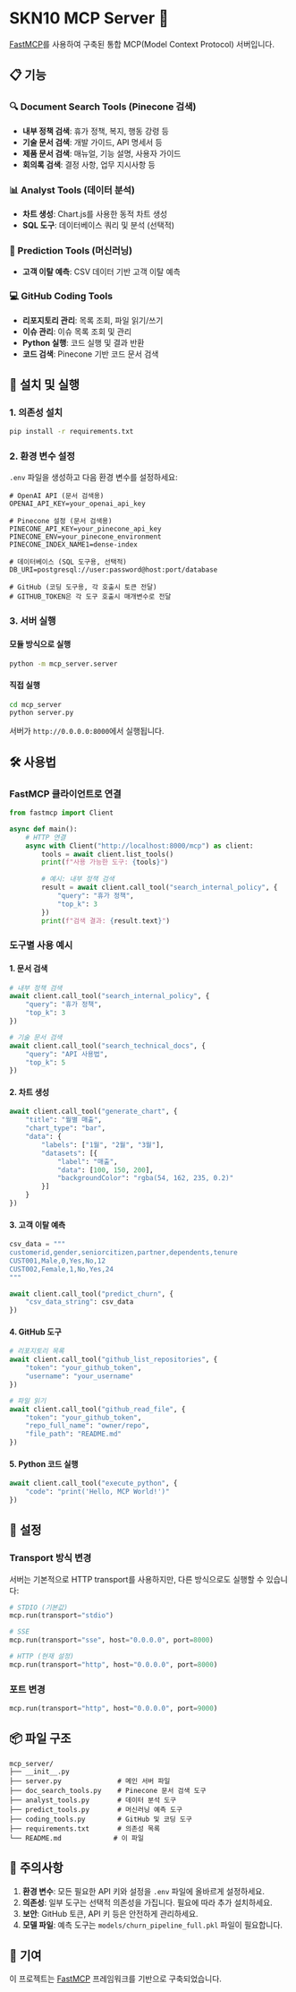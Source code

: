 # SKN10 MCP Server 🚀

[FastMCP](https://github.com/jlowin/fastmcp)를 사용하여 구축된 통합 MCP(Model Context Protocol) 서버입니다.

## 📋 기능

### 🔍 Document Search Tools (Pinecone 검색)
- **내부 정책 검색**: 휴가 정책, 복지, 행동 강령 등
- **기술 문서 검색**: 개발 가이드, API 명세서 등
- **제품 문서 검색**: 매뉴얼, 기능 설명, 사용자 가이드
- **회의록 검색**: 결정 사항, 업무 지시사항 등

### 📊 Analyst Tools (데이터 분석)
- **차트 생성**: Chart.js를 사용한 동적 차트 생성
- **SQL 도구**: 데이터베이스 쿼리 및 분석 (선택적)

### 🤖 Prediction Tools (머신러닝)
- **고객 이탈 예측**: CSV 데이터 기반 고객 이탈 예측

### 💻 GitHub Coding Tools
- **리포지토리 관리**: 목록 조회, 파일 읽기/쓰기
- **이슈 관리**: 이슈 목록 조회 및 관리
- **Python 실행**: 코드 실행 및 결과 반환
- **코드 검색**: Pinecone 기반 코드 문서 검색

## 🚀 설치 및 실행

### 1. 의존성 설치
```bash
pip install -r requirements.txt
```

### 2. 환경 변수 설정
`.env` 파일을 생성하고 다음 환경 변수를 설정하세요:

```env
# OpenAI API (문서 검색용)
OPENAI_API_KEY=your_openai_api_key

# Pinecone 설정 (문서 검색용)
PINECONE_API_KEY=your_pinecone_api_key
PINECONE_ENV=your_pinecone_environment
PINECONE_INDEX_NAME1=dense-index

# 데이터베이스 (SQL 도구용, 선택적)
DB_URI=postgresql://user:password@host:port/database

# GitHub (코딩 도구용, 각 호출시 토큰 전달)
# GITHUB_TOKEN은 각 도구 호출시 매개변수로 전달
```

### 3. 서버 실행

#### 모듈 방식으로 실행
```bash
python -m mcp_server.server
```

#### 직접 실행
```bash
cd mcp_server
python server.py
```

서버가 `http://0.0.0.0:8000`에서 실행됩니다.

## 🛠️ 사용법

### FastMCP 클라이언트로 연결
```python
from fastmcp import Client

async def main():
    # HTTP 연결
    async with Client("http://localhost:8000/mcp") as client:
        tools = await client.list_tools()
        print(f"사용 가능한 도구: {tools}")
        
        # 예시: 내부 정책 검색
        result = await client.call_tool("search_internal_policy", {
            "query": "휴가 정책",
            "top_k": 3
        })
        print(f"검색 결과: {result.text}")
```

### 도구별 사용 예시

#### 1. 문서 검색
```python
# 내부 정책 검색
await client.call_tool("search_internal_policy", {
    "query": "휴가 정책",
    "top_k": 3
})

# 기술 문서 검색
await client.call_tool("search_technical_docs", {
    "query": "API 사용법",
    "top_k": 5
})
```

#### 2. 차트 생성
```python
await client.call_tool("generate_chart", {
    "title": "월별 매출",
    "chart_type": "bar",
    "data": {
        "labels": ["1월", "2월", "3월"],
        "datasets": [{
            "label": "매출",
            "data": [100, 150, 200],
            "backgroundColor": "rgba(54, 162, 235, 0.2)"
        }]
    }
})
```

#### 3. 고객 이탈 예측
```python
csv_data = """
customerid,gender,seniorcitizen,partner,dependents,tenure
CUST001,Male,0,Yes,No,12
CUST002,Female,1,No,Yes,24
"""

await client.call_tool("predict_churn", {
    "csv_data_string": csv_data
})
```

#### 4. GitHub 도구
```python
# 리포지토리 목록
await client.call_tool("github_list_repositories", {
    "token": "your_github_token",
    "username": "your_username"
})

# 파일 읽기
await client.call_tool("github_read_file", {
    "token": "your_github_token",
    "repo_full_name": "owner/repo",
    "file_path": "README.md"
})
```

#### 5. Python 코드 실행
```python
await client.call_tool("execute_python", {
    "code": "print('Hello, MCP World!')"
})
```

## 🔧 설정

### Transport 방식 변경
서버는 기본적으로 HTTP transport를 사용하지만, 다른 방식으로도 실행할 수 있습니다:

```python
# STDIO (기본값)
mcp.run(transport="stdio")

# SSE
mcp.run(transport="sse", host="0.0.0.0", port=8000)

# HTTP (현재 설정)
mcp.run(transport="http", host="0.0.0.0", port=8000)
```

### 포트 변경
```python
mcp.run(transport="http", host="0.0.0.0", port=9000)
```

## 📦 파일 구조
```
mcp_server/
├── __init__.py
├── server.py              # 메인 서버 파일
├── doc_search_tools.py    # Pinecone 문서 검색 도구
├── analyst_tools.py       # 데이터 분석 도구
├── predict_tools.py       # 머신러닝 예측 도구
├── coding_tools.py        # GitHub 및 코딩 도구
├── requirements.txt       # 의존성 목록
└── README.md             # 이 파일
```

## 🎯 주의사항

1. **환경 변수**: 모든 필요한 API 키와 설정을 `.env` 파일에 올바르게 설정하세요.
2. **의존성**: 일부 도구는 선택적 의존성을 가집니다. 필요에 따라 추가 설치하세요.
3. **보안**: GitHub 토큰, API 키 등은 안전하게 관리하세요.
4. **모델 파일**: 예측 도구는 `models/churn_pipeline_full.pkl` 파일이 필요합니다.

## 🤝 기여

이 프로젝트는 [FastMCP](https://github.com/jlowin/fastmcp) 프레임워크를 기반으로 구축되었습니다. 